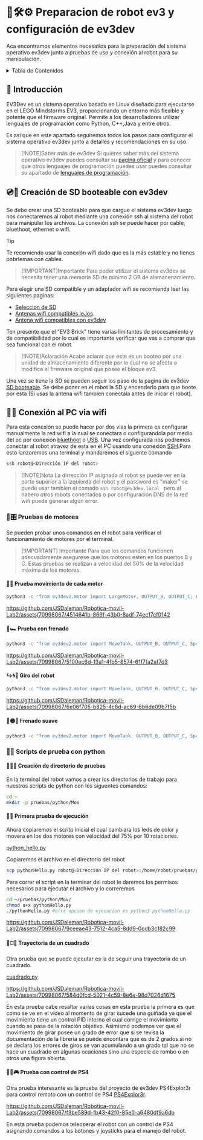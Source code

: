 # 🤖🛠️⚙️ Preparacion de robot ev3 y configuración de ev3dev

Aca encontramos elementos necesatios para la preparación del sistema operativo ev3dev junto a pruebas de uso y conexión al robot para su manipulación.

<details>
    <summary>Tabla de Contenidos</summary>

- [🤖🛠️⚙️ Preparacion de robot ev3 y configuración de ev3dev](#️️-preparacion-de-robot-ev3-y-configuración-de-ev3dev)
  - [📝 Introducción](#-introducción)
  - [💿🔨 Creación de SD booteable con ev3dev](#-creación-de-sd-booteable-con-ev3dev)
  - [📶📡 Conexión al PC via wifi](#-conexión-al-pc-via-wifi)
    - [🚗🎛️ Pruebas de motores](#️-pruebas-de-motores)
      - [🔄🛞 Prueba movimiento de cada motor](#-prueba-movimiento-de-cada-motor)
      - [🛑🏎 Prueba con frenado](#-prueba-con-frenado)
      - [↪️🌀🚗 Giro del robot](#️-giro-del-robot)
      - [🐢🟡🚗 Frenado suave](#-frenado-suave)
    - [📜🐍 Scripts de prueba con python](#-scripts-de-prueba-con-python)
      - [📂🧪🔬 Creación de directorio de pruebas](#-creación-de-directorio-de-pruebas)
      - [🚀💡 Primera prueba de ejecución](#-primera-prueba-de-ejecución)
      - [🔄◻️🏁 Trayectoria de un cuadrado](#️-trayectoria-de-un-cuadrado)
      - [🕵️‍♂️🎮 Prueba con control de PS4](#️️-prueba-con-control-de-ps4)

</details>

## 📝 Introducción

EV3Dev es un sistema operativo basado en Linux diseñado para ejecutarse en el LEGO Mindstorms EV3, proporcionando un entorno más flexible y potente que el firmware original. Permite a los desarrolladores utilizar lenguajes de programación como Python, C++,Java y entre otros.

Es asi que en este apartado seguiremos todos los pasos para configurar el sistema operativo ev3dev junto a detalles y recomendaciones en su uso.

>[!NOTE]Saber más de ev3dev
Si quieres saber más del sistema operativo ev3dev puedes consultar su [pagina oficial](https://www.ev3dev.org/) y para conocer que otros lenguajes de programación puedes usar puedes consultar su apartado de [lenguajes de programación](https://www.ev3dev.org/docs/programming-languages/).

## 💿🔨 Creación de SD booteable con ev3dev

Se debe crear una SD booteable para que cargue el sistema ev3dev luego nos conectaremos al robot mediante una conexión ssh al sistema del robot para manipular los archivos. La conexión ssh se puede hacer por cable, bluethoot, ethernet o wifi. 

>[!TIP]
Te recomiendo usar la conexión wifi dado que es la más estable y no tienes pobrlemas con cables.

> [!IMPORTANT]Importante
Para poder utilizar el sistema ev3dev se necesita tener una memoria SD de minimo 2 GB de alamacenamiento.

Para elegir una SD compatible y un adaptador wifi se recomienda leer las siguientes paginas:
* [Seleccion de SD](https://github.com/ev3dev/ev3dev/wiki/Selecting-a-microSD-card)
* [Antenas wifi compatibles leJos](https://lejosnews.wordpress.com/2015/02/03/comparing-wifi-adapters/).
* [Antena wifi compatibles con ev3dev](https://github.com/ev3dev/ev3dev/wiki/USB-Wi-Fi-Dongles)

Ten presente que el "EV3 Brick" tiene varias limitantes de procesamiento y de compatibilidad por lo cual es importante verificar que vas a comprar que sea funcional con el robot.

>[!NOTE]Aclaración
Acabe aclarar que este es un booteo por una unidad de almacenamiento diferente por lo cual no se afecta o modifica el firmware original que posee el bloque ev3.

Una vez se tiene la SD se pueden seguir los paso de la pagina de ev3dev [SD booteable](https://www.ev3dev.org/docs/getting-started/). Se debe poner en el robot la SD y encenderlo para que boote por esta (Si usas la antena wifi tambien conectala antes de inicar el robot).


## 📶📡 Conexión al PC via wifi

Para esta conexión se puede hacer por dos vias la primera es configurar manualmente la red wifi a la cual se conectara o configurandola por medio del pc por conexión [bluethoot](https://www.ev3dev.org/docs/tutorials/connecting-to-the-internet-via-bluetooth/) o [USB](https://www.ev3dev.org/docs/tutorials/connecting-to-the-internet-via-usb/). Una vez configurada nos podremos conectar al robot atravez de esta en el PC usando una conexión [SSH](https://www.ev3dev.org/docs/tutorials/connecting-to-ev3dev-with-ssh/).Para esto lanzaremos una terminal y mandaremos el siguente comando

```sh
ssh robot@<Dirección IP del robot>
```
>[!NOTE]Nota
 La dirrección IP asignada al robot se puede ver en la parte superior a la izquierda del robot y el password es "maker" se puede usar tambien el comado ```ssh robot@ev3dev.local ``` pero al habero otros robots conectados o por configuración DNS de la red wifi puede generar algún error.

### 🚗🎛️ Pruebas de motores

Se pueden probar unos comandos en el robot para verificar el funcionamiento de motores por el terminal.

>[!IMPORTANT] Importante
Para que los comandos funcionen adecuadamente asegurese que los motores esten en los puertos B y C. Estas pruebas se realizan a velocidad del 50% de la velocidad máxima de los motores.

#### 🔄🛞 Prueba movimiento de cada motor

```sh
python3 -c "from ev3dev2.motor import LargeMotor, OUTPUT_B, OUTPUT_C; LargeMotor(OUTPUT_B).on_for_seconds(speed=50, seconds=2); LargeMotor(OUTPUT_C).on_for_seconds(speed=50, seconds=2)"
```

https://github.com/JSDaleman/Robotica-movil-Lab2/assets/70998067/4514641b-869f-43b0-8adf-74ec17cf0142

#### 🛑🏎 Prueba con frenado

```sh
python3 -c "from ev3dev2.motor import MoveTank, OUTPUT_B, OUTPUT_C, SpeedPercent, MoveTank; tank_drive = MoveTank(OUTPUT_B, OUTPUT_C); tank_drive.on_for_seconds(left_speed=50, right_speed=50, seconds=5, brake=True)"
```

https://github.com/JSDaleman/Robotica-movil-Lab2/assets/70998067/5100ec6d-13a1-4fb5-8574-61f7fa2af7d3

#### ↪️🌀🚗 Giro del robot
```sh
python3 -c "from ev3dev2.motor import MoveTank, OUTPUT_B, OUTPUT_C, SpeedPercent, MoveTank; tank_drive = MoveTank(OUTPUT_B, OUTPUT_C); tank_drive.on_for_seconds(left_speed=50, right_speed=45, seconds=5, brake=True)"
```


https://github.com/JSDaleman/Robotica-movil-Lab2/assets/70998067/6e06f705-b825-4c8d-ac69-6b6de09b7f5b


#### 🐢🟡🚗 Frenado suave
```sh
python3 -c "from ev3dev2.motor import MoveTank, OUTPUT_B, OUTPUT_C, SpeedPercent, MoveTank; tank_drive = MoveTank(OUTPUT_B, OUTPUT_C); tank_drive.on_for_seconds(left_speed=50, right_speed=45, seconds=5); tank_drive.off(brake=True)"

```

### 📜🐍 Scripts de prueba con python

#### 📂🧪🔬 Creación de directorio de pruebas

En la terminal del robot vamos a crear los directorios de trabajo para nuestros scripts de python con los siguentes comandos:

```sh
cd ~
mkdir -p pruebas/python/Mov
```

#### 🚀💡 Primera prueba de ejecución

Ahora copiaremos el scritp inicial el cual cambiara los leds de color y movera en los dos motores con velocidad del 75% por 10 rotaciones.

[python_hello.py](./Scripts/pruebas/python_hello.py)

Copiaremos el archivo en el directorio del robot 

```sh
scp pythonHello.py robot@<Dirección IP del robot>:/home/robot/pruebas/python/Mov/
```

Para correr el script en la terminar del robot le daremos los permisos necesarios para ejecutar el archivo y lo correremos

```sh
cd ~/pruebas/python/Mov/
chmod u+x pythonHello.py
./pythonHello.py #otra opcion de ejecucion es python3 pythonHello.py
```

https://github.com/JSDaleman/Robotica-movil-Lab2/assets/70998067/9ceeae43-7512-4ca5-8dd9-0cdb3c182c99


#### 🔄◻️🏁 Trayectoria de un cuadrado

Otra prueba que se puede ejecutar es la de seguir una trayectoria de un cuadrado.

[cuadrado.py](./Scripts/pruebas/cuadrado.py)

https://github.com/JSDaleman/Robotica-movil-Lab2/assets/70998067/584d0fcd-5021-4c59-8e6e-98d7026d1675

En esta prueba cabe resaltar varias cosas en esta prueba la primera es que como se ve en el video al momento de girar sucede una guiñada ya que el movimiento tiene un control PID interno el cual corrige el movimiento cuando se pasa de la rotación objetivo. Asimismo podemos ver que el movimiento de girar posee un grado de error que si se revisa la documentación de la libreria se puede encontara que es de 2 grados si no se declara los errores de giros se van acumulando a un grado tal que no se hace un cuadrado en algunas ocaciones sino una especie de rombo o en otros una figura abierta.

#### 🕵️‍♂️🎮 Prueba con control de PS4

Otra prueba interesante es la prueba del proyecto de ev3dev PS4Explor3r para control remoto con un control de PS4 [PS4Explor3r](https://www.ev3dev.org/projects/2018/09/02/PS4Explor3r/).

https://github.com/JSDaleman/Robotica-movil-Lab2/assets/70998067/f3be589d-fb43-42f0-85e0-a6480df9a6db

En esta prueba podemos teleoperar el robot con un control de PS4 asignando comandos a los botones y joysticks para el manejo del robot.